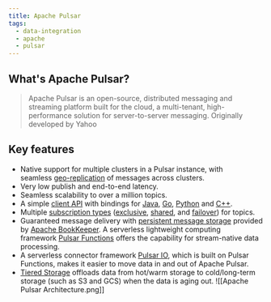 ```yaml
---
title: Apache Pulsar
tags:
  - data-integration
  - apache
  - pulsar
---
```


## What's  Apache Pulsar?

> Apache Pulsar is an open-source, distributed messaging and streaming platform built for the cloud, a multi-tenant, high-performance solution for server-to-server messaging. Originally developed by Yahoo


## Key features

- Native support for multiple clusters in a Pulsar instance, with seamless [geo-replication](https://pulsar.apache.org/docs/3.3.x/administration-geo/) of messages across clusters.
- Very low publish and end-to-end latency.
- Seamless scalability to over a million topics.
- A simple [client API](https://pulsar.apache.org/docs/3.3.x/concepts-clients/) with bindings for [Java](https://pulsar.apache.org/docs/3.3.x/client-libraries-java/), [Go](https://pulsar.apache.org/docs/3.3.x/client-libraries-go/), [Python](https://pulsar.apache.org/docs/3.3.x/client-libraries-python/) and [C++](https://pulsar.apache.org/docs/3.3.x/client-libraries-cpp/).
- Multiple [subscription types](https://pulsar.apache.org/docs/3.3.x/concepts-messaging/#subscription-types) ([exclusive](https://pulsar.apache.org/docs/3.3.x/concepts-messaging/#exclusive), [shared](https://pulsar.apache.org/docs/3.3.x/concepts-messaging/#shared), and [failover](https://pulsar.apache.org/docs/3.3.x/concepts-messaging/#failover)) for topics.
- Guaranteed message delivery with [persistent message storage](https://pulsar.apache.org/docs/3.3.x/concepts-architecture-overview/#persistent-storage) provided by [Apache BookKeeper](http://bookkeeper.apache.org/). A serverless lightweight computing framework [Pulsar Functions](https://pulsar.apache.org/docs/3.3.x/functions-overview/) offers the capability for stream-native data processing.
- A serverless connector framework [Pulsar IO](https://pulsar.apache.org/docs/3.3.x/io-overview/), which is built on Pulsar Functions, makes it easier to move data in and out of Apache Pulsar.
- [Tiered Storage](https://pulsar.apache.org/docs/3.3.x/tiered-storage-overview/) offloads data from hot/warm storage to cold/long-term storage (such as S3 and GCS) when the data is aging out.
![[Apache Pulsar Architecture.png]]